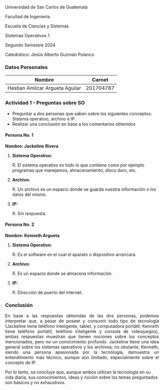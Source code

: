 <p> Universidad de San Carlos de Guatemala </p>
<p> Facultad de Ingeniería </p> 
<p> Escuela de Ciencias y Sistemas </p>
<p> Sistemas Operativos 1 </p>
<p> Segundo Semestre 2024 </p>
<p> Catedrático: Jesús Alberto Guzmán Polanco </p>

### Datos Personales
Nombre                              | Carnet
----------------------------------- | -------------
Hesban Amilcar Argueta Aguilar      | 201704787

### Actividad 1 - Preguntas sobre SO

- Preguntar a dos personas que saben sobre los siguientes conceptos: Sistema operativo, archivo e IP.
- Realizar una conclusión en base a los comentarios obtenidos

#### Persona No. 1

**Nombre: Jackeline Rivera**

1. **Sistema Operativo:**
   <p> R. El sistema operativo es todo lo que contiene como por ejemplo programas que manejamos, almacenamiento, disco duro, etc. </p>
2. **Archivo:**
   <p> R. Un archivo es un espacio donde se guarda nuestra información o los datos del mismo. </p>
3. **IP:**
   <p> R. Sin respuesta. </p>

#### Persona No. 2

**Nombre: Kenneth Argueta**

1. **Sistema Operativo:**
   <p> R. Es el software en el cual el aparato o dispositivo arrancará. </p>
2. **Archivo:**
   <p> R. Es un espacio donde se almacena información. </p>
3. **IP:**
   <p> R. Dirección de puerto del internet. </p>

### Conclusión
<p style="text-align: justify;">
En base a las respuestas obtenidas de las dos personas, podemos interpretar que, a pesar de poseer y consumir todo tipo de tecnología (Jackeline tiene teléfono inteligente, tablet, y computadora portátil; Kenneth tiene teléfono portátil, teléfono inteligente y consola de videojuegos), ambas respuestas muestran que tienen nociones sobre los conceptos mencionados, pero no un conocimiento profundo. Jackeline tiene una idea general sobre los sistemas operativos y los archivos; no obstante, Kenneth, siendo una persona apasionada por la tecnología, demuestra un entendimiento más técnico, aunque aún limitado, especialmente sobre el concepto de IP.

Por lo tanto, se concluye que, aunque ambos utilizan la tecnología en su vida diaria, sus conocimientos, ideas y noción sobre los temas preguntados son básicos y no exhaustivos.
</p>